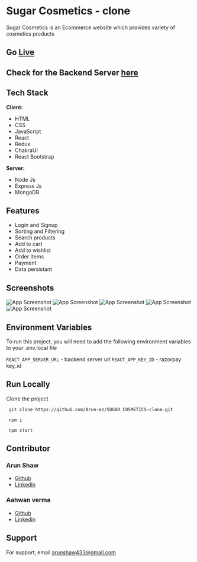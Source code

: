 # Sugar Cosmetics - clone

Sugar Cosmetics is an Ecommerce website which provides variety of cosmetics products

## Go <a href="https://sugar-cosmetics-clone-seven.vercel.app"> Live </a>

## Check for the Backend Server <a href="https://github.com/Arun-ez/sugar_cosmetics_backend"> here </a>

## Tech Stack

**Client:** 
- HTML
- CSS
- JavaScript
- React
- Redux
- ChakraUI
- React Bootstrap 

**Server:**
- Node Js
- Express Js
- MongoDB

## Features

- Login and Signup
- Sorting and Filtering
- Search products
- Add to cart
- Add to wishlist
- Order Items
- Payment
- Data persistant

## Screenshots

![App Screenshot](https://arunshaw.vercel.app/static/media/sugar_1.eaae792f6b93e2d97925.png)
![App Screenshot](https://arunshaw.vercel.app/static/media/sugar_2.70189d7d22ced532a923.png)
![App Screenshot](https://arunshaw.vercel.app/static/media/sugar_4.81e50ea84b90784a2ccc.png)
![App Screenshot](https://arunshaw.vercel.app/static/media/sugar_5.b0611ed1cf2e317cbc8d.png)
![App Screenshot](https://arunshaw.vercel.app/static/media/sugar_6.73c5440a21a2e6bd1751.png)


## Environment Variables

To run this project, you will need to add the following environment variables to your .env.local file

`REACT_APP_SERVER_URL` - backend server url
`REACT_APP_KEY_ID` - razorpay key_id


## Run Locally

Clone the project

```  git clone https://github.com/Arun-ez/SUGAR_COSMETICS-clone.git  ```

```  npm i  ```

```  npm start  ```



## Contributor 

### Arun Shaw
- [Github](https://github.com/Arun-ez)
- [Linkedin](https://www.linkedin.com/in/arun-shaw-60ba64240)

### Aahwan verma
- [Github](https://github.com/Vaahwan)
- [Linkedin](https://www.linkedin.com/in/aahwan-verma-aa3903241/)


## Support

For support, email arunshaw433@gmail.com

